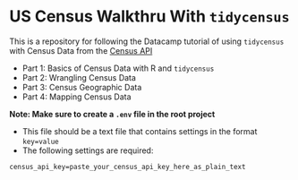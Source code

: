 # US Census Walkthru With `tidycensus`

This is a repository for following the Datacamp tutorial of using `tidycensus` with Census Data from the [Census API](https://www.census.gov/data/developers/data-sets.html)

- Part 1: Basics of Census Data with R and `tidycensus`
- Part 2: Wrangling Census Data
- Part 3: Census Geographic Data
- Part 4: Mapping Census Data

**Note: Make sure to create a `.env` file in the root project**
- This file should be a text file that contains settings in the format `key=value`
- The following settings are required:

```
census_api_key=paste_your_census_api_key_here_as_plain_text
```